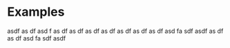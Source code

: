 # Examples
asdf
as
df
asd
f
as
df
as
df
as
df
as
df
as
df
as
df
as
df
asd
fa
sdf
asdf
as
df
as
df
asd
fa
sdf
asdf